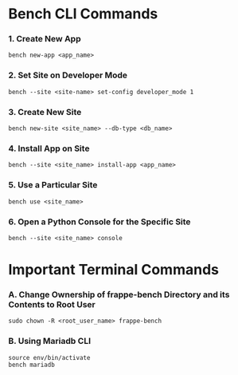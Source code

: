 # Bench CLI Commands

### 1. Create New App
```
bench new-app <app_name>
```
### 2. Set Site on Developer Mode
```
bench --site <site-name> set-config developer_mode 1
```
### 3. Create New Site
```
bench new-site <site_name> --db-type <db_name>
```
### 4. Install App on Site
```
bench --site <site_name> install-app <app_name>
```
### 5. Use a Particular Site
```
bench use <site_name>
```
### 6. Open a Python Console for the Specific Site
```
bench --site <site_name> console
```

# Important Terminal Commands

### A. Change Ownership of frappe-bench Directory and its Contents to Root User
```
sudo chown -R <root_user_name> frappe-bench
```
### B. Using Mariadb CLI
```
source env/bin/activate
bench mariadb
```
